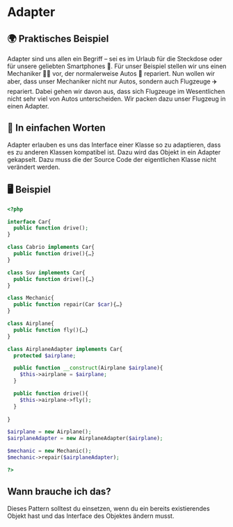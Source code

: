 # Adapter

## 🌍 Praktisches Beispiel
Adapter sind uns allen ein Begriff – sei es im Urlaub für die Steckdose oder für unsere geliebten Smartphones 📱. Für unser Beispiel stellen wir uns einen Mechaniker 👩‍🔧 vor, der normalerweise Autos 🚗  repariert. Nun wollen wir aber, dass unser Mechaniker nicht nur Autos, sondern auch Flugzeuge ✈️️ repariert. Dabei gehen wir davon aus, dass sich Flugzeuge im Wesentlichen nicht sehr viel von Autos unterscheiden. Wir packen dazu unser Flugzeug in einen Adapter. 

## 💬 In einfachen Worten
Adapter erlauben es uns das Interface einer Klasse so zu adaptieren, dass es zu anderen Klassen kompatibel ist. Dazu wird das Objekt in ein Adapter gekapselt. Dazu muss die der Source Code der eigentlichen Klasse nicht verändert werden. 

## 🖥 Beispiel


```php 
<?php

interface Car{
  public function drive();
}

class Cabrio implements Car{
  public function drive(){…}
}

class Suv implements Car{
  public function drive(){…}
}

class Mechanic{
  public function repair(Car $car){…}
}

class Airplane{
  public function fly(){…}
}

class AirplaneAdapter implements Car{
  protected $airplane;

  public function __construct(Airplane $airplane){
    $this->airplane = $airplane;
  }

  public function drive(){
    $this->airplane->fly();
  }
  
}

$airplane = new Airplane();
$airplaneAdapter = new AirplaneAdapter($airplane);

$mechanic = new Mechanic();
$mechanic->repair($airplaneAdapter);

?>
```

## Wann brauche ich das? 
Dieses Pattern solltest du einsetzen, wenn du ein bereits existierendes Objekt hast und das Interface des Objektes ändern musst. 